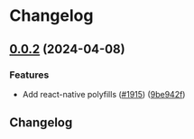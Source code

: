 # Changelog

## [0.0.2](https://github.com/waku-org/js-waku/compare/react-native-polyfills-v0.0.1...react-native-polyfills-v0.0.2) (2024-04-08)


### Features

* Add react-native polyfills ([#1915](https://github.com/waku-org/js-waku/issues/1915)) ([9be942f](https://github.com/waku-org/js-waku/commit/9be942fc23e1e6c1ed5775e44e0d77ec7627b38c))

## Changelog
